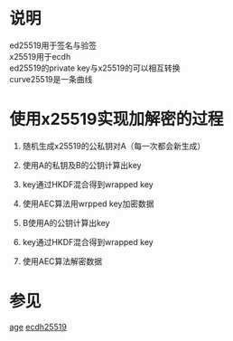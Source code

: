 # 说明

ed25519用于签名与验签  
x25519用于ecdh  
ed25519的private key与x25519的可以相互转换  
curve25519是一条曲线

# 使用x25519实现加解密的过程

1. 随机生成x25519的公私钥对A（每一次都会新生成）
2. 使用A的私钥及B的公钥计算出key
3. key通过HKDF混合得到wrapped key
4. 使用AEC算法用wrpped key加密数据

5. B使用A的公钥计算出key
6. key通过HKDF混合得到wrapped key
7. 使用AEC算法解密数据

# 参见

[age](https://github.com/FiloSottile/age)
[ecdh25519](https://github.com/aead/ecdh)